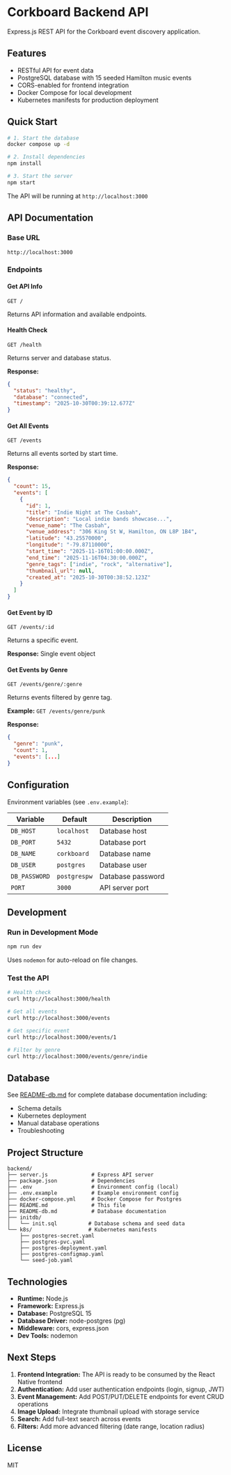 # Corkboard Backend API

Express.js REST API for the Corkboard event discovery application.

## Features

- RESTful API for event data
- PostgreSQL database with 15 seeded Hamilton music events
- CORS-enabled for frontend integration
- Docker Compose for local development
- Kubernetes manifests for production deployment

## Quick Start

```bash
# 1. Start the database
docker compose up -d

# 2. Install dependencies
npm install

# 3. Start the server
npm start
```

The API will be running at `http://localhost:3000`

## API Documentation

### Base URL
`http://localhost:3000`

### Endpoints

#### Get API Info
```
GET /
```
Returns API information and available endpoints.

#### Health Check
```
GET /health
```
Returns server and database status.

**Response:**
```json
{
  "status": "healthy",
  "database": "connected",
  "timestamp": "2025-10-30T00:39:12.677Z"
}
```

#### Get All Events
```
GET /events
```
Returns all events sorted by start time.

**Response:**
```json
{
  "count": 15,
  "events": [
    {
      "id": 1,
      "title": "Indie Night at The Casbah",
      "description": "Local indie bands showcase...",
      "venue_name": "The Casbah",
      "venue_address": "306 King St W, Hamilton, ON L8P 1B4",
      "latitude": "43.25570000",
      "longitude": "-79.87110000",
      "start_time": "2025-11-16T01:00:00.000Z",
      "end_time": "2025-11-16T04:30:00.000Z",
      "genre_tags": ["indie", "rock", "alternative"],
      "thumbnail_url": null,
      "created_at": "2025-10-30T00:38:52.123Z"
    }
  ]
}
```

#### Get Event by ID
```
GET /events/:id
```
Returns a specific event.

**Response:** Single event object

#### Get Events by Genre
```
GET /events/genre/:genre
```
Returns events filtered by genre tag.

**Example:** `GET /events/genre/punk`

**Response:**
```json
{
  "genre": "punk",
  "count": 1,
  "events": [...]
}
```

## Configuration

Environment variables (see `.env.example`):

| Variable | Default | Description |
|----------|---------|-------------|
| `DB_HOST` | `localhost` | Database host |
| `DB_PORT` | `5432` | Database port |
| `DB_NAME` | `corkboard` | Database name |
| `DB_USER` | `postgres` | Database user |
| `DB_PASSWORD` | `postgrespw` | Database password |
| `PORT` | `3000` | API server port |

## Development

### Run in Development Mode
```bash
npm run dev
```
Uses `nodemon` for auto-reload on file changes.

### Test the API
```bash
# Health check
curl http://localhost:3000/health

# Get all events
curl http://localhost:3000/events

# Get specific event
curl http://localhost:3000/events/1

# Filter by genre
curl http://localhost:3000/events/genre/indie
```

## Database

See [README-db.md](./README-db.md) for complete database documentation including:
- Schema details
- Kubernetes deployment
- Manual database operations
- Troubleshooting

## Project Structure

```
backend/
├── server.js              # Express API server
├── package.json           # Dependencies
├── .env                   # Environment config (local)
├── .env.example           # Example environment config
├── docker-compose.yml     # Docker Compose for Postgres
├── README.md              # This file
├── README-db.md           # Database documentation
├── initdb/
│   └── init.sql          # Database schema and seed data
└── k8s/                  # Kubernetes manifests
    ├── postgres-secret.yaml
    ├── postgres-pvc.yaml
    ├── postgres-deployment.yaml
    ├── postgres-configmap.yaml
    └── seed-job.yaml
```

## Technologies

- **Runtime:** Node.js
- **Framework:** Express.js
- **Database:** PostgreSQL 15
- **Database Driver:** node-postgres (pg)
- **Middleware:** cors, express.json
- **Dev Tools:** nodemon

## Next Steps

1. **Frontend Integration:** The API is ready to be consumed by the React Native frontend
2. **Authentication:** Add user authentication endpoints (login, signup, JWT)
3. **Event Management:** Add POST/PUT/DELETE endpoints for event CRUD operations
4. **Image Upload:** Integrate thumbnail upload with storage service
5. **Search:** Add full-text search across events
6. **Filters:** Add more advanced filtering (date range, location radius)

## License

MIT
